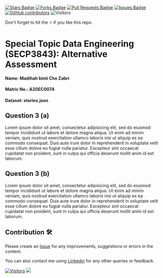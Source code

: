 <a href="https://github.com/Madihah04/SECP3843/stargazers"><img src="https://img.shields.io/github/stars/Madihah04/SECP3843" alt="Stars Badge"/></a>
<a href="https://github.com/Madihah04/SECP3843/network/members"><img src="https://img.shields.io/github/forks/Madihah04/SECP3843" alt="Forks Badge"/></a>
<a href="https://github.com/Madihah04/SECP3843/pulls"><img src="https://img.shields.io/github/issues-pr/Madihah04/SECP3843" alt="Pull Requests Badge"/></a>
<a href="https://github.com/Madihah04/SECP3843/issues"><img src="https://img.shields.io/github/issues/Madihah04/SECP3843" alt="Issues Badge"/></a>
<a href="https://github.com/Madihah04/SECP3843/graphs/contributors"><img alt="GitHub contributors" src="https://img.shields.io/github/contributors/Madihah04/SECP3843?color=2b9348"></a>
![Visitors](https://api.visitorbadge.io/api/visitors?path=https%3A%2F%2Fgithub.com%2FMadihah04%2FSECP3843&labelColor=%23d9e3f0&countColor=%23697689&style=flat)

Don't forget to hit the :star: if you like this repo.

# Special Topic Data Engineering (SECP3843): Alternative Assessment

#### Name: Madihah binti Che Zabri
#### Matric No.: A20EC0074
#### Dataset: stories.json

## Question 3 (a)
Lorem ipsum dolor sit amet, consectetur adipisicing elit, sed do eiusmod tempor incididunt ut labore et dolore magna aliqua. Ut enim ad minim veniam, quis nostrud exercitation ullamco laboris nisi ut aliquip ex ea commodo consequat. Duis aute irure dolor in reprehenderit in voluptate velit esse cillum dolore eu fugiat nulla pariatur. Excepteur sint occaecat cupidatat non proident, sunt in culpa qui officia deserunt mollit anim id est laborum.

## Question 3 (b)
Lorem ipsum dolor sit amet, consectetur adipisicing elit, sed do eiusmod tempor incididunt ut labore et dolore magna aliqua. Ut enim ad minim veniam, quis nostrud exercitation ullamco laboris nisi ut aliquip ex ea commodo consequat. Duis aute irure dolor in reprehenderit in voluptate velit esse cillum dolore eu fugiat nulla pariatur. Excepteur sint occaecat cupidatat non proident, sunt in culpa qui officia deserunt mollit anim id est laborum.

## Contribution 🛠️
Please create an [Issue](https://github.com/Madihah04/special-topic-data-engineering/issues) for any improvements, suggestions or errors in the content.

You can also contact me using [Linkedin](https://www.linkedin.com/in/madihah-che-zabri-a25052204/) for any other queries or feedback.

[![Visitors](https://api.visitorbadge.io/api/visitors?path=https%3A%2F%2Fgithub.com%2Fdrshahizan&labelColor=%23697689&countColor=%23555555&style=plastic)](https://visitorbadge.io/status?path=https%3A%2F%2Fgithub.com%2FMadihah04)
![](https://hit.yhype.me/github/profile?user_id=81284918)



